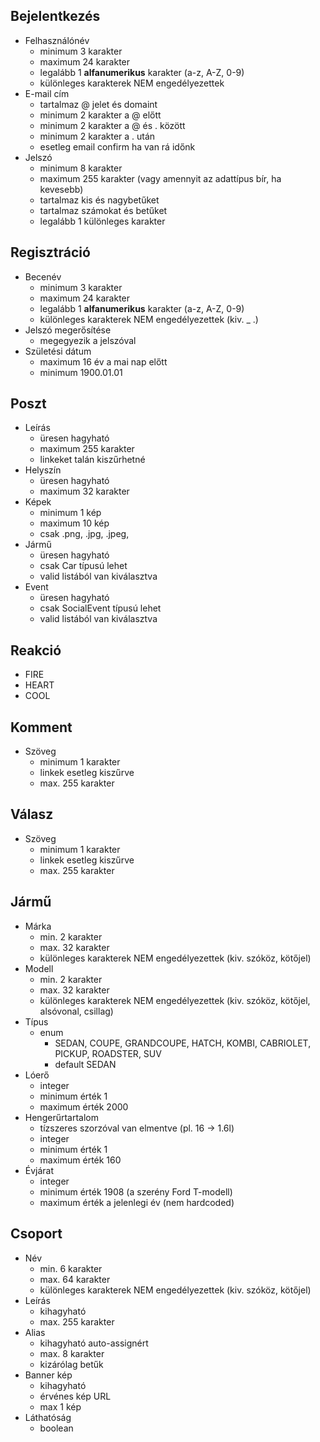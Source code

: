 
## Bejelentkezés

- Felhasználónév 
	- minimum 3 karakter
	- maximum 24 karakter
	- legalább 1 **alfanumerikus** karakter (a-z, A-Z, 0-9)
	- különleges karakterek NEM engedélyezettek
- E-mail cím
	- tartalmaz @ jelet és domaint
	- minimum 2 karakter a @ előtt
	- minimum 2 karakter a @ és . között
	- minimum 2 karakter a . után
	- esetleg email confirm ha van rá időnk
- Jelszó
	- minimum 8 karakter
	- maximum 255 karakter (vagy amennyit az adattípus bír, ha kevesebb)
	- tartalmaz kis és nagybetűket
	- tartalmaz számokat és betűket
	- legalább 1 különleges karakter
## Regisztráció

- Becenév
	- minimum 3 karakter
	- maximum 24 karakter
	- legalább 1 **alfanumerikus** karakter (a-z, A-Z, 0-9)
	- különleges karakterek NEM engedélyezettek (kiv.  _ .)
- Jelszó megerősítése
	- megegyezik a jelszóval
- Születési dátum
	- maximum 16 év a mai nap előtt
	- minimum 1900.01.01
## Poszt
- Leírás
	- üresen hagyható
	- maximum 255 karakter
	- linkeket talán kiszűrhetné
- Helyszín
	- üresen hagyható
	- maximum 32 karakter
- Képek
	- minimum 1 kép
	- maximum 10 kép
	- csak .png, .jpg, .jpeg, 
- Jármű
	- üresen hagyható
	- csak Car típusú lehet
	- valid listából van kiválasztva
- Event
	- üresen hagyható
	- csak SocialEvent típusú lehet
	- valid listából van kiválasztva
## Reakció
- FIRE
- HEART
- COOL
## Komment
- Szöveg
	- minimum 1 karakter
	- linkek esetleg kiszűrve
	- max. 255 karakter
## Válasz
- Szöveg
	- minimum 1 karakter
	- linkek esetleg kiszűrve
	- max. 255 karakter
## Jármű
- Márka
	- min. 2 karakter
	- max. 32 karakter
	- különleges karakterek NEM engedélyezettek (kiv. szóköz, kötőjel)
- Modell
	- min. 2 karakter
	- max. 32 karakter
	- különleges karakterek NEM engedélyezettek (kiv. szóköz, kötőjel, alsóvonal, csillag)
- Típus
	- enum
		- SEDAN, COUPE, GRANDCOUPE, HATCH, KOMBI, CABRIOLET, PICKUP, ROADSTER, SUV
		- default SEDAN
- Lóerő
	- integer
	- minimum érték 1
	- maximum érték 2000
- Hengerűrtartalom
	- tízszeres szorzóval van elmentve (pl. 16 -> 1.6l)
	- integer
	- minimum érték 1
	- maximum érték 160
- Évjárat
	- integer
	- minimum érték 1908 (a szerény Ford T-modell)
	- maximum érték a jelenlegi év (nem hardcoded)
## Csoport

- Név
	- min. 6 karakter
	- max. 64 karakter
	- különleges karakterek NEM engedélyezettek (kiv. szóköz, kötőjel)
- Leírás
	- kihagyható
	- max. 255 karakter
- Alias
	- kihagyható auto-assignért
	- max. 8 karakter
	- kizárólag betűk
- Banner kép
	- kihagyható
	- érvénes kép URL
	- max 1 kép
- Láthatóság
	- boolean
